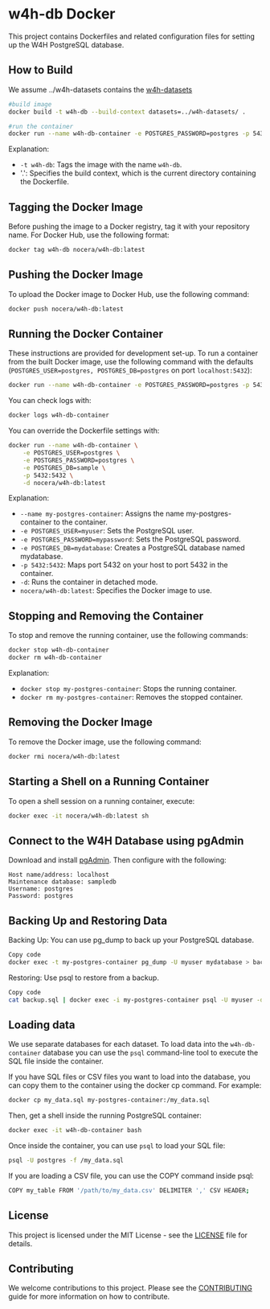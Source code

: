 # w4h-db Docker

This project contains Dockerfiles and related configuration files for setting up the W4H PostgreSQL database.

## How to Build

We assume ../w4h-datasets contains the [w4h-datasets](https://github.com/USC-InfoLab/w4h-datasets)

```bash
#build image
docker build -t w4h-db --build-context datasets=../w4h-datasets/ .

#run the container
docker run --name w4h-db-container -e POSTGRES_PASSWORD=postgres -p 5432:5432 -d w4h-db
```

Explanation:

- `-t w4h-db`: Tags the image with the name `w4h-db`.
- '.': Specifies the build context, which is the current directory containing the Dockerfile.

## Tagging the Docker Image

Before pushing the image to a Docker registry, tag it with your repository name. For Docker Hub, use the following format:

```bash
docker tag w4h-db nocera/w4h-db:latest
```

## Pushing the Docker Image

To upload the Docker image to Docker Hub, use the following command:

```bash
docker push nocera/w4h-db:latest
```

## Running the Docker Container

These instructions are provided for development set-up. To run a container from the built Docker image, use the following command with the defaults (`POSTGRES_USER=postgres, POSTGRES_DB=postgres` on port `localhost:5432`):

```bash
docker run --name w4h-db-container -e POSTGRES_PASSWORD=postgres -p 5432:5432 -d nocera/w4h-db:latest
```

You can check logs with:

```bash
docker logs w4h-db-container
```

You can override the Dockerfile settings with:

```bash
docker run --name w4h-db-container \
    -e POSTGRES_USER=postgres \
    -e POSTGRES_PASSWORD=postgres \
    -e POSTGRES_DB=sample \
    -p 5432:5432 \
    -d nocera/w4h-db:latest
```

Explanation:

- `--name my-postgres-container`: Assigns the name my-postgres-container to the container.
- `-e POSTGRES_USER=myuser`: Sets the PostgreSQL user.
- `-e POSTGRES_PASSWORD=mypassword`: Sets the PostgreSQL password.
- `-e POSTGRES_DB=mydatabase`: Creates a PostgreSQL database named mydatabase.
- `-p 5432:5432`: Maps port 5432 on your host to port 5432 in the container.
- `-d`: Runs the container in detached mode.
- `nocera/w4h-db:latest`: Specifies the Docker image to use.

## Stopping and Removing the Container

To stop and remove the running container, use the following commands:

```bash
docker stop w4h-db-container
docker rm w4h-db-container
```

Explanation:

- `docker stop my-postgres-container`: Stops the running container.
- `docker rm my-postgres-container`: Removes the stopped container.

## Removing the Docker Image

To remove the Docker image, use the following command:

```bash
docker rmi nocera/w4h-db:latest
```

## Starting a Shell on a Running Container

To open a shell session on a running container, execute:

```bash
docker exec -it nocera/w4h-db:latest sh
```

## Connect to the W4H Database using pgAdmin

Download and install [pgAdmin](https://www.pgadmin.org/). Then configure with the following:

```plaintext
Host name/address: localhost
Maintenance database: sampledb
Username: postgres
Password: postgres
```

## Backing Up and Restoring Data

Backing Up: You can use pg_dump to back up your PostgreSQL database.

```bash
Copy code
docker exec -t my-postgres-container pg_dump -U myuser mydatabase > backup.sql
```

Restoring: Use psql to restore from a backup.

```bash
Copy code
cat backup.sql | docker exec -i my-postgres-container psql -U myuser -d mydatabase
```

## Loading data

We use separate databases for each dataset. To load data into the `w4h-db-container` database you can use the `psql` command-line tool to execute the SQL file inside the container.

If you have SQL files or CSV files you want to load into the database, you can copy them to the container using the docker cp command. For example:

```bash
docker cp my_data.sql my-postgres-container:/my_data.sql
```

Then, get a shell inside the running PostgreSQL container:

```bash
docker exec -it w4h-db-container bash
```

Once inside the container, you can use `psql` to load your SQL file:

```bash
psql -U postgres -f /my_data.sql
```

If you are loading a CSV file, you can use the COPY command inside psql:

```bash
COPY my_table FROM '/path/to/my_data.csv' DELIMITER ',' CSV HEADER;
```

## License

This project is licensed under the MIT License - see the [LICENSE](LICENSE) file for details.

## Contributing

We welcome contributions to this project. Please see the [CONTRIBUTING](CONTRIBUTING.md) guide for more information on how to contribute.